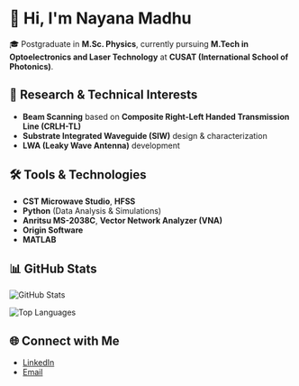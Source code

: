 # 👋 Hi, I'm Nayana Madhu  

🎓 Postgraduate in **M.Sc. Physics**, currently pursuing **M.Tech in Optoelectronics and Laser Technology** at **CUSAT (International School of Photonics)**.  

## 🔬 Research & Technical Interests  
- **Beam Scanning** based on **Composite Right-Left Handed Transmission Line (CRLH-TL)**  
- **Substrate Integrated Waveguide (SIW)** design & characterization  
- **LWA (Leaky Wave Antenna)** development  

## 🛠 Tools & Technologies  
- **CST Microwave Studio**, **HFSS**  
- **Python** (Data Analysis & Simulations)  
- **Anritsu MS-2038C**, **Vector Network Analyzer (VNA)**  
- **Origin Software**  
- **MATLAB**  

## 📊 GitHub Stats  

![GitHub Stats](https://github-readme-stats.vercel.app/api?username=YOUR_USERNAME&show_icons=true&theme=tokyonight)  

![Top Languages](https://github-readme-stats.vercel.app/api/top-langs/?username=YOUR_USERNAME&layout=compact&theme=tokyonight)  

## 🌐 Connect with Me  

- [LinkedIn](https://www.linkedin.com/in/YOUR-LINKEDIN)  
- [Email](mailto:YOUR-EMAIL)
